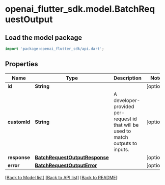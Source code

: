 # openai_flutter_sdk.model.BatchRequestOutput

## Load the model package
```dart
import 'package:openai_flutter_sdk/api.dart';
```

## Properties
Name | Type | Description | Notes
------------ | ------------- | ------------- | -------------
**id** | **String** |  | [optional] 
**customId** | **String** | A developer-provided per-request id that will be used to match outputs to inputs. | [optional] 
**response** | [**BatchRequestOutputResponse**](BatchRequestOutputResponse.md) |  | [optional] 
**error** | [**BatchRequestOutputError**](BatchRequestOutputError.md) |  | [optional] 

[[Back to Model list]](../README.md#documentation-for-models) [[Back to API list]](../README.md#documentation-for-api-endpoints) [[Back to README]](../README.md)


